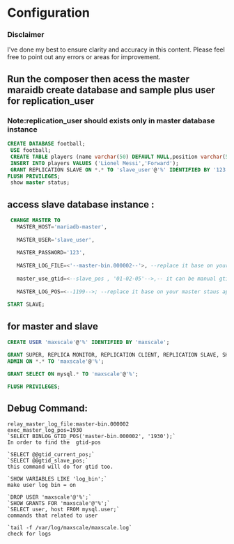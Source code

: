 # Configuration

### Disclaimer

I've done my best to ensure clarity and accuracy in this content. Please feel free to point out any errors or areas for improvement.

## Run the composer then acess the master maraidb create database and sample plus user for replication_user
### Note:replication_user should exists only in master database instance 
```SQL
CREATE DATABASE football; 
 USE football; 
 CREATE TABLE players (name varchar(50) DEFAULT NULL,position varchar(50) DEFAULT NULL); 
 INSERT INTO players VALUES ('Lionel Messi','Forward');
 GRANT REPLICATION SLAVE ON *.* TO 'slave_user'@'%' IDENTIFIED BY '123'; #enter password 
FLUSH PRIVILEGES; 
 show master status;
```

## access slave database instance :
```SQL
 CHANGE MASTER TO 
   MASTER_HOST='mariadb-master',
   
   MASTER_USER='slave_user',
   
   MASTER_PASSWORD='123',
   
   MASTER_LOG_FILE=<'--master-bin.000002--'>, --replace it base on your master staus appear
   
   master_use_gtid=<--slave_pos , '01-02-05'-->,-- it can be manual gtid type
   
   MASTER_LOG_POS=<--1199-->; --replace it base on your master staus appear
   
START SLAVE;
```

## for  master and slave
```SQL
CREATE USER 'maxscale'@'%' IDENTIFIED BY 'maxscale';

GRANT SUPER, REPLICA MONITOR, REPLICATION CLIENT, REPLICATION SLAVE, SHOW DATABASES, EVENT, PROCESS, SLAVE MONITOR, READ_ONLY 
ADMIN ON *.* TO 'maxscale'@'%';

GRANT SELECT ON mysql.* TO 'maxscale'@'%';

FLUSH PRIVILEGES;
```

## Debug Command:
```
relay_master_log_file:master-bin.000002
exec_master_log_pos=1930
`SELECT BINLOG_GTID_POS('master-bin.000002', '1930');`
In order to find the  gtid-pos

`SELECT @@gtid_current_pos;`
`SELECT @@gtid_slave_pos;`
this command will do for gtid too.

`SHOW VARIABLES LIKE 'log_bin';`
make user log bin = on

`DROP USER 'maxscale'@'%';`
`SHOW GRANTS FOR 'maxscale'@'%';`
`SELECT user, host FROM mysql.user;`
commands that related to user

`tail -f /var/log/maxscale/maxscale.log`
check for logs
```




